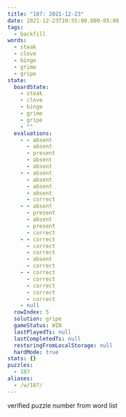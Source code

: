```yaml
---
title: "187: 2021-12-23"
date: 2021-12-23T10:55:00.000-05:00
tags:
  - backfill
words:
  - steak
  - clove
  - binge
  - grime
  - gripe
state:
  boardState:
    - steak
    - clove
    - binge
    - grime
    - gripe
    - ""
  evaluations:
    - - absent
      - absent
      - present
      - absent
      - absent
    - - absent
      - absent
      - absent
      - absent
      - correct
    - - absent
      - present
      - absent
      - present
      - correct
    - - correct
      - correct
      - correct
      - absent
      - correct
    - - correct
      - correct
      - correct
      - correct
      - correct
    - null
  rowIndex: 5
  solution: gripe
  gameStatus: WIN
  lastPlayedTs: null
  lastCompletedTs: null
  restoringFromLocalStorage: null
  hardMode: true
stats: {}
puzzles:
  - 187
aliases:
  - /w/187/
---
```

<!-- more -->
verified puzzle number from word list
